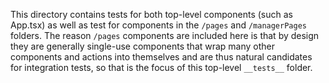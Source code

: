 This directory contains tests for both top-level components (such as App.tsx) as well as 
test for components in the `/pages` and `/managerPages` folders. The reason `/pages` components are included
here is that by design they are generally single-use components that wrap many other components
and actions into themselves and are thus natural candidates for
integration tests, so that is the focus of this top-level `__tests__` folder.